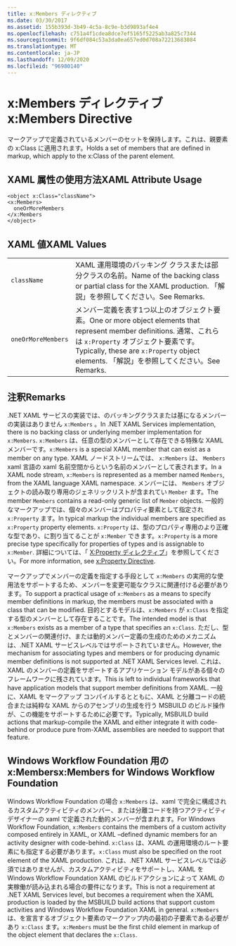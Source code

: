 ```yaml
---
title: x:Members ディレクティブ
ms.date: 03/30/2017
ms.assetid: 155b393d-3b49-4c5a-8c9e-b3d9893af4e4
ms.openlocfilehash: c751a4f1cdea8dce7ef5165f5225ab3a825c7344
ms.sourcegitcommit: 9f6df084c53a3da0ea657ed0d708a72213683084
ms.translationtype: MT
ms.contentlocale: ja-JP
ms.lasthandoff: 12/09/2020
ms.locfileid: "96980140"
---
```

# <a name="xmembers-directive"></a><span data-ttu-id="137d6-102">x:Members ディレクティブ</span><span class="sxs-lookup"><span data-stu-id="137d6-102">x:Members Directive</span></span>
<span data-ttu-id="137d6-103">マークアップで定義されているメンバーのセットを保持します。これは、親要素の x:Class に適用されます。</span><span class="sxs-lookup"><span data-stu-id="137d6-103">Holds a set of members that are defined in markup, which apply to the x:Class of the parent element.</span></span>

## <a name="xaml-attribute-usage"></a><span data-ttu-id="137d6-104">XAML 属性の使用方法</span><span class="sxs-lookup"><span data-stu-id="137d6-104">XAML Attribute Usage</span></span>

```xaml
<object x:Class="className">
<x:Members>
  oneOrMoreMembers
</x:Members
</object>
```

## <a name="xaml-values"></a><span data-ttu-id="137d6-105">XAML 値</span><span class="sxs-lookup"><span data-stu-id="137d6-105">XAML Values</span></span>

|||
|-|-|
|`className`|<span data-ttu-id="137d6-106">XAML 運用環境のバッキング クラスまたは部分クラスの名前。</span><span class="sxs-lookup"><span data-stu-id="137d6-106">Name of the backing class or partial class for the XAML production.</span></span> <span data-ttu-id="137d6-107">「解説」を参照してください。</span><span class="sxs-lookup"><span data-stu-id="137d6-107">See Remarks.</span></span>|
|`oneOrMoreMembers`|<span data-ttu-id="137d6-108">メンバー定義を表す1つ以上のオブジェクト要素。</span><span class="sxs-lookup"><span data-stu-id="137d6-108">One or more object elements that represent member definitions.</span></span> <span data-ttu-id="137d6-109">通常、これらは `x:Property` オブジェクト要素です。</span><span class="sxs-lookup"><span data-stu-id="137d6-109">Typically, these are `x:Property` object elements.</span></span> <span data-ttu-id="137d6-110">「解説」を参照してください。</span><span class="sxs-lookup"><span data-stu-id="137d6-110">See Remarks.</span></span>|

## <a name="remarks"></a><span data-ttu-id="137d6-111">注釈</span><span class="sxs-lookup"><span data-stu-id="137d6-111">Remarks</span></span>

<span data-ttu-id="137d6-112">.NET XAML サービスの実装では、のバッキングクラスまたは基になるメンバーの実装はありません `x:Members` 。</span><span class="sxs-lookup"><span data-stu-id="137d6-112">In .NET XAML Services implementation, there is no backing class or underlying member implementation for `x:Members`.</span></span> <span data-ttu-id="137d6-113">`x:Members` は、任意の型のメンバーとして存在できる特殊な XAML メンバーです。</span><span class="sxs-lookup"><span data-stu-id="137d6-113">`x:Members` is a special XAML member that can exist as a member on any type.</span></span> <span data-ttu-id="137d6-114">XAML ノードストリームでは、 `x:Members` は、 `Members` xaml 言語の xaml 名前空間からという名前のメンバーとして表されます。</span><span class="sxs-lookup"><span data-stu-id="137d6-114">In a XAML node stream, `x:Members` is represented as a member named `Members`, from the XAML language XAML namespace.</span></span> <span data-ttu-id="137d6-115">メンバーには、 `Members` オブジェクトの読み取り専用のジェネリックリストが含まれてい `Member` ます。</span><span class="sxs-lookup"><span data-stu-id="137d6-115">The member `Members` contains a read-only generic list of `Member` objects.</span></span> <span data-ttu-id="137d6-116">一般的なマークアップでは、個々のメンバーはプロパティ要素として指定され `x:Property` ます。</span><span class="sxs-lookup"><span data-stu-id="137d6-116">In typical markup the individual members are specified as `x:Property` property elements.</span></span> <span data-ttu-id="137d6-117">`x:Property` は、型のプロパティ専用のより正確な型であり、に割り当てることが `x:Member` できます。</span><span class="sxs-lookup"><span data-stu-id="137d6-117">`x:Property` is a more precise type specifically for properties of types and is assignable to `x:Member`.</span></span> <span data-ttu-id="137d6-118">詳細については、「 [X:Property ディレクティブ](xproperty-directive.md)」を参照してください。</span><span class="sxs-lookup"><span data-stu-id="137d6-118">For more information, see [x:Property Directive](xproperty-directive.md).</span></span>

<span data-ttu-id="137d6-119">マークアップでメンバーの定義を指定する手段として `x:Members` の実用的な使用法をサポートするため、メンバーを変更可能なクラスに関連付ける必要があります。</span><span class="sxs-lookup"><span data-stu-id="137d6-119">To support a practical usage of `x:Members` as a means to specify member definitions in markup, the members must be associated with a class that can be modified.</span></span> <span data-ttu-id="137d6-120">目的とするモデルは、`x:Members` が `x:Class` を指定する型のメンバーとして存在することです。</span><span class="sxs-lookup"><span data-stu-id="137d6-120">The intended model is that `x:Members` exists as a member of a type that specifies an `x:Class`.</span></span> <span data-ttu-id="137d6-121">ただし、型とメンバーの関連付け、または動的メンバー定義の生成のためのメカニズムは、.NET XAML サービスレベルではサポートされていません。</span><span class="sxs-lookup"><span data-stu-id="137d6-121">However, the mechanism for associating types and members or for producing dynamic member definitions is not supported at .NET XAML Services level.</span></span> <span data-ttu-id="137d6-122">これは、XAML のメンバーの定義をサポートするアプリケーション モデルがある個々のフレームワークに残されています。</span><span class="sxs-lookup"><span data-stu-id="137d6-122">This is left to individual frameworks that have application models that support member definitions from XAML.</span></span> <span data-ttu-id="137d6-123">一般に、XAML をマークアップ コンパイルするとともに、XAML と分離コードの統合または純粋な XAML からのアセンブリの生成を行う MSBUILD のビルド操作が、この機能をサポートするために必要です。</span><span class="sxs-lookup"><span data-stu-id="137d6-123">Typically, MSBUILD build actions that markup-compile the XAML and either integrate it with code-behind or produce pure from-XAML assemblies are needed to support that feature.</span></span>

## <a name="xmembers-for-windows-workflow-foundation"></a><span data-ttu-id="137d6-124">Windows Workflow Foundation 用の x:Members</span><span class="sxs-lookup"><span data-stu-id="137d6-124">x:Members for Windows Workflow Foundation</span></span>

<span data-ttu-id="137d6-125">Windows Workflow Foundation の場合 `x:Members` は、xaml で完全に構成されるカスタムアクティビティのメンバー、または分離コードを持つアクティビティデザイナーの xaml で定義された動的メンバーが含まれます。</span><span class="sxs-lookup"><span data-stu-id="137d6-125">For Windows Workflow Foundation, `x:Members` contains the members of a custom activity composed entirely in XAML, or XAML –defined dynamic members for an activity designer with code-behind.</span></span> <span data-ttu-id="137d6-126">`x:Class` は、XAML の運用環境のルート要素にも指定する必要があります。</span><span class="sxs-lookup"><span data-stu-id="137d6-126">`x:Class` must also be specified on the root element of the XAML production.</span></span> <span data-ttu-id="137d6-127">これは、.NET XAML サービスレベルでは必須ではありませんが、カスタムアクティビティをサポートし、XAML を Windows Workflow Foundation XAML のビルドアクションによって XAML の実稼働が読み込まれる場合の要件になります。</span><span class="sxs-lookup"><span data-stu-id="137d6-127">This is not a requirement at .NET XAML Services level, but becomes a requirement when the XAML production is loaded by the MSBUILD build actions that support custom activities and Windows Workflow Foundation XAML in general.</span></span> <span data-ttu-id="137d6-128">`x:Members` は、を宣言するオブジェクト要素のマークアップ内の最初の子要素である必要があり `x:Class` ます。</span><span class="sxs-lookup"><span data-stu-id="137d6-128">`x:Members` must be the first child element in markup of the object element that declares the `x:Class`.</span></span>
